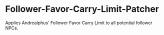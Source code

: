 # Follower-Favor-Carry-Limit-Patcher
Applies Andrealphus' Follower Favor Carry Limit to all potential follower NPCs.
